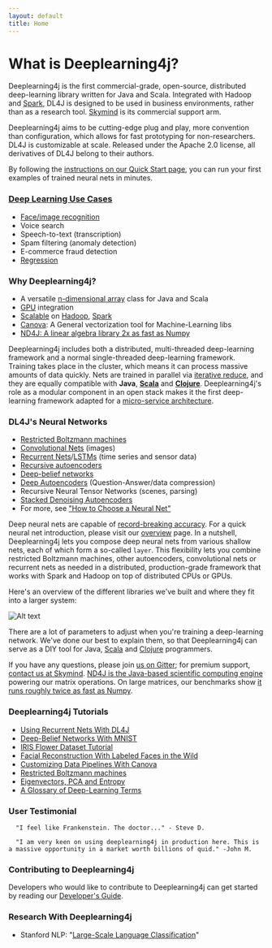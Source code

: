 ```yaml
---
layout: default
title: Home
---
```


# What is Deeplearning4j?

Deeplearning4j is the first commercial-grade, open-source, distributed deep-learning library written for Java and Scala. Integrated with Hadoop and [Spark](../spark.html), DL4J is designed to be used in business environments, rather than as a research tool. [Skymind](http://skymind.io) is its commercial support arm.

Deeplearning4j aims to be cutting-edge plug and play, more convention than configuration, which allows for fast prototyping for non-researchers. DL4J is customizable at scale. Released under the Apache 2.0 license, all derivatives of DL4J belong to their authors.

By following the [instructions on our Quick Start page](../quickstart.html), you can run your first examples of trained neural nets in minutes.

### [Deep Learning Use Cases](../use_cases.html)

* [Face/image recognition](../facial-reconstruction-tutorial.html)
* Voice search
* Speech-to-text (transcription)
* Spam filtering (anomaly detection)
* E-commerce fraud detection
* [Regression](../linear-regression.html)

### Why Deeplearning4j? 

* A versatile [n-dimensional array](http://nd4j.org/) class for Java and Scala
* [GPU](http://nd4j.org/gpu_native_backends.html) integration
* [Scalable](../spark.html) on [Hadoop](https://github.com/deeplearning4j/deeplearning4j/tree/master/deeplearning4j-scaleout/hadoop-yarn), [Spark](../gpu_aws.html)
* [Canova](../canova.html): A General vectorization tool for Machine-Learning libs
* [ND4J: A linear algebra library 2x as fast as Numpy](http://nd4j.org/benchmarking)

Deeplearning4j includes both a distributed, multi-threaded deep-learning framework and a normal single-threaded deep-learning framework. Training takes place in the cluster, which means it can process massive amounts of data quickly. Nets are trained in parallel via [iterative reduce](../iterativereduce.html), and they are equally compatible with **Java**, **[Scala](http://nd4j.org/scala.html)** and **[Clojure](https://github.com/wildermuthn/d4lj-iris-example-clj/blob/master/src/dl4j_clj_example/core.clj)**. Deeplearning4j's role as a modular component in an open stack makes it the first deep-learning framework adapted for a [micro-service architecture](http://microservices.io/patterns/microservices.html).

### DL4J's Neural Networks

* [Restricted Boltzmann machines](../restrictedboltzmannmachine.html)
* [Convolutional Nets](../convolutionalnets.html) (images)
* [Recurrent Nets](../usingrnns.html)/[LSTMs](../lstm.html) (time series and sensor data)
* [Recursive autoencoders](https://github.com/deeplearning4j/deeplearning4j/blob/master/deeplearning4j-core/src/main/java/org/deeplearning4j/nn/layers/feedforward/autoencoder/recursive/RecursiveAutoEncoder.java)
* [Deep-belief networks](../deepbeliefnetwork.html)
* [Deep Autoencoders](http://deeplearning4j.org/deepautoencoder.html) (Question-Answer/data compression)
* Recursive Neural Tensor Networks (scenes, parsing)
* [Stacked Denoising Autoencoders](../stackeddenoisingautoencoder.html)
* For more, see ["How to Choose a Neural Net"](../neuralnetworktable.html)

Deep neural nets are capable of [record-breaking accuracy](../accuracy.html). For a quick neural net introduction, please visit our [overview](../neuralnet-overview.html) page. In a nutshell, Deeplearning4j lets you compose deep neural nets from various shallow nets, each of which form a so-called `layer`. This flexibility lets you combine restricted Boltzmann machines, other autoencoders, convolutional nets or recurrent nets as needed in a distributed, production-grade framework that works with Spark and Hadoop on top of distributed CPUs or GPUs.

Here's an overview of the different libraries we've built and where they fit into a larger system:

![Alt text](../img/schematic_overview.png)

There are a lot of parameters to adjust when you're training a deep-learning network. We've done our best to explain them, so that Deeplearning4j can serve as a DIY tool for Java, [Scala](https://github.com/deeplearning4j/nd4s) and [Clojure](https://github.com/whilo/clj-nd4j) programmers.

If you have any questions, please join [us on Gitter](https://gitter.im/deeplearning4j/deeplearning4j); for premium support, [contact us at Skymind](http://www.skymind.io/contact/). [ND4J is the Java-based scientific computing engine](http://nd4j.org/) powering our matrix operations. On large matrices, our benchmarks show [it runs roughly twice as fast as Numpy](http://nd4j.org/benchmarking).

### Deeplearning4j Tutorials

* [Using Recurrent Nets With DL4J](../usingrnns.html)
* [Deep-Belief Networks With MNIST](../mnist-tutorial.html)
* [IRIS Flower Dataset Tutorial](../iris-flower-dataset-tutorial.html)
* [Facial Reconstruction With Labeled Faces in the Wild](../facial-reconstruction-tutorial.html)
* [Customizing Data Pipelines With Canova](../image-data-pipeline.html)
* [Restricted Boltzmann machines](../restrictedboltzmannmachine.html)
* [Eigenvectors, PCA and Entropy](../eigenvector.html)
* [A Glossary of Deep-Learning Terms](../glossary.html)

### User Testimonial

      "I feel like Frankenstein. The doctor..." - Steve D. 
      
      "I am very keen on using deeplearning4j in production here. This is a massive opportunity in a market worth billions of quid." -John M.

### Contributing to Deeplearning4j

Developers who would like to contribute to Deeplearning4j can get started by reading our [Developer's Guide](../devguide.html).

### Research With Deeplearning4j

* Stanford NLP: "[Large-Scale Language Classification](http://nlp.stanford.edu/courses/cs224n/2015/reports/24.pdf)"
